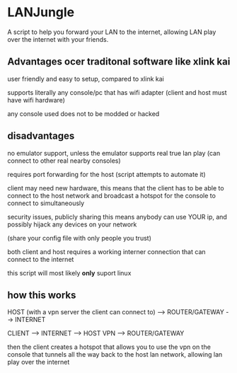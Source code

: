 # LANJungle
A script to help you forward your LAN to the internet, allowing LAN play over the internet with your friends.

## Advantages ocer traditonal software like xlink kai

user friendly and easy to setup, compared to xlink kai

supports literally any console/pc that has wifi adapter (client and host must have wifi hardware)

any console used does not to be modded or hacked


## disadvantages

no emulator support, unless the emulator supports real true lan play (can connect to other real nearby consoles)

requires port forwarding for the host (script attempts to automate it)

client may need new hardware, this means that the client has to be able to connect to the host network and broadcast a hotspot for the console to connect to simultaneously

security issues, publicly sharing this means anybody can use YOUR ip, and possibly hijack any devices on your network

(share your config file with only people you trust)

both client and host requires a working interner connection that can connect to the internet

this script will most likely **only** suport linux


## how this works


HOST (with a vpn server the client can connect to) --> ROUTER/GATEWAY --> INTERNET

CLIENT --> INTERNET --> HOST VPN --> ROUTER/GATEWAY

then the client creates a hotspot that allows you to use the vpn on the console that tunnels all the way back to the host lan network, allowing lan play over the internet

